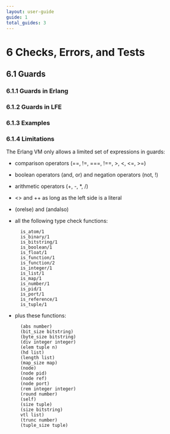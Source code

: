 ```yaml
---
layout: user-guide
guide: 1
total_guides: 3
---
```

# 6 Checks, Errors, and Tests

## 6.1 Guards

### 6.1.1 Guards in Erlang
### 6.1.2 Guards in LFE
### 6.1.3 Examples
### 6.1.4 Limitations

The Erlang VM only allows a limited set of expressions in guards:

* comparison operators (==, !=, ===, !==, >, <, <=, >=)
* boolean operators (and, or) and negation operators (not, !)
* arithmetic operators (+, -, *, /)
* <> and ++ as long as the left side is a literal
* (orelse) and (andalso)
* all the following type check functions:

  ```
    is_atom/1
    is_binary/1
    is_bitstring/1
    is_boolean/1
    is_float/1
    is_function/1
    is_function/2
    is_integer/1
    is_list/1
    is_map/1
    is_number/1
    is_pid/1
    is_port/1
    is_reference/1
    is_tuple/1
  ```
* plus these functions:

  ```
    (abs number)
    (bit_size bitstring)
    (byte_size bitstring)
    (div integer integer)
    (elem tuple n)
    (hd list)
    (length list)
    (map_size map)
    (node)
    (node pid)
    (node ref)
    (node port)
    (rem integer integer)
    (round number)
    (self)
    (size tuple)
    (size bitstring)
    vtl list)
    (trunc number)
    (tuple_size tuple)
  ```
